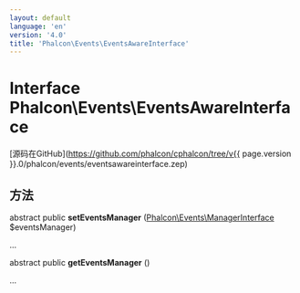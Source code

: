 ```yaml
---
layout: default
language: 'en'
version: '4.0'
title: 'Phalcon\Events\EventsAwareInterface'
---
```


# Interface **Phalcon\Events\EventsAwareInterface**

[源码在GitHub](https://github.com/phalcon/cphalcon/tree/v{{ page.version }}.0/phalcon/events/eventsawareinterface.zep)

## 方法

abstract public **setEventsManager** ([Phalcon\Events\ManagerInterface](Phalcon_Events_ManagerInterface) $eventsManager)

...

abstract public **getEventsManager** ()

...